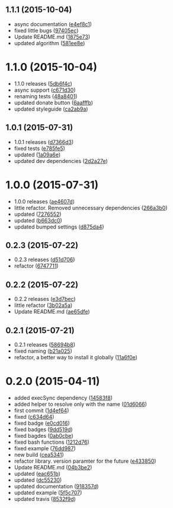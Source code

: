 <a name="1.1.1"></a>
## 1.1.1 (2015-10-04)


* async documentation ([e4ef8c1](https://github.com/kikobeats/force-require/commit/e4ef8c1))
* fixed little bugs ([97405ec](https://github.com/kikobeats/force-require/commit/97405ec))
* Update README.md ([1875e73](https://github.com/kikobeats/force-require/commit/1875e73))
* updated algorithm ([581ee8e](https://github.com/kikobeats/force-require/commit/581ee8e))



<a name="1.1.0"></a>
# 1.1.0 (2015-10-04)


* 1.1.0 releases ([5db6f4c](https://github.com/kikobeats/force-require/commit/5db6f4c))
* async support ([c671d30](https://github.com/kikobeats/force-require/commit/c671d30))
* renaming tests ([48a8401](https://github.com/kikobeats/force-require/commit/48a8401))
* updated donate button ([6aafffb](https://github.com/kikobeats/force-require/commit/6aafffb))
* updated styleguide ([ca2ab9a](https://github.com/kikobeats/force-require/commit/ca2ab9a))



<a name="1.0.1"></a>
## 1.0.1 (2015-07-31)


* 1.0.1 releases ([d7366d3](https://github.com/kikobeats/force-require/commit/d7366d3))
* fixed tests ([e785fe5](https://github.com/kikobeats/force-require/commit/e785fe5))
* updated ([1a09a6e](https://github.com/kikobeats/force-require/commit/1a09a6e))
* updated dev dependencies ([2d2a27e](https://github.com/kikobeats/force-require/commit/2d2a27e))



<a name="1.0.0"></a>
# 1.0.0 (2015-07-31)


* 1.0.0 releases ([ae4607d](https://github.com/kikobeats/force-require/commit/ae4607d))
* little refactor. Removed unnecessary dependencies ([266a3b0](https://github.com/kikobeats/force-require/commit/266a3b0))
* updated ([7276552](https://github.com/kikobeats/force-require/commit/7276552))
* updated ([b663dc0](https://github.com/kikobeats/force-require/commit/b663dc0))
* updated bumped settings ([d875da4](https://github.com/kikobeats/force-require/commit/d875da4))



<a name="0.2.3"></a>
## 0.2.3 (2015-07-22)


* 0.2.3 releases ([d51d706](https://github.com/kikobeats/force-require/commit/d51d706))
* refactor ([6747711](https://github.com/kikobeats/force-require/commit/6747711))



<a name="0.2.2"></a>
## 0.2.2 (2015-07-22)


* 0.2.2 releases ([e3d7bec](https://github.com/kikobeats/force-require/commit/e3d7bec))
* little refactor ([3b02a5a](https://github.com/kikobeats/force-require/commit/3b02a5a))
* Update README.md ([ae65dfe](https://github.com/kikobeats/force-require/commit/ae65dfe))



<a name="0.2.1"></a>
## 0.2.1 (2015-07-21)


* 0.2.1 releases ([58694b8](https://github.com/kikobeats/force-require/commit/58694b8))
* fixed naming ([b21a025](https://github.com/kikobeats/force-require/commit/b21a025))
* refactor, a better way to install it globally ([11a6f0e](https://github.com/kikobeats/force-require/commit/11a6f0e))



<a name="0.2.0"></a>
# 0.2.0 (2015-04-11)


* added execSync dependency ([14583f8](https://github.com/kikobeats/force-require/commit/14583f8))
* added helper to resolve only with the name ([01d6066](https://github.com/kikobeats/force-require/commit/01d6066))
* first commit ([1d4ef64](https://github.com/kikobeats/force-require/commit/1d4ef64))
* fixed ([c634d64](https://github.com/kikobeats/force-require/commit/c634d64))
* fixed badge ([e0cd016](https://github.com/kikobeats/force-require/commit/e0cd016))
* fixed badges ([9dd519d](https://github.com/kikobeats/force-require/commit/9dd519d))
* fixed bagdes ([0ab0cbe](https://github.com/kikobeats/force-require/commit/0ab0cbe))
* fixed bash functions ([1212d76](https://github.com/kikobeats/force-require/commit/1212d76))
* fixed example ([76dd987](https://github.com/kikobeats/force-require/commit/76dd987))
* new build ([cea5341](https://github.com/kikobeats/force-require/commit/cea5341))
* refactor library. version paramter for the future ([e433850](https://github.com/kikobeats/force-require/commit/e433850))
* Update README.md ([04b3be2](https://github.com/kikobeats/force-require/commit/04b3be2))
* updated ([eac651b](https://github.com/kikobeats/force-require/commit/eac651b))
* updated ([dc55230](https://github.com/kikobeats/force-require/commit/dc55230))
* updated documentation ([918357d](https://github.com/kikobeats/force-require/commit/918357d))
* updated example ([5f5c707](https://github.com/kikobeats/force-require/commit/5f5c707))
* updated travis ([8532f9d](https://github.com/kikobeats/force-require/commit/8532f9d))



